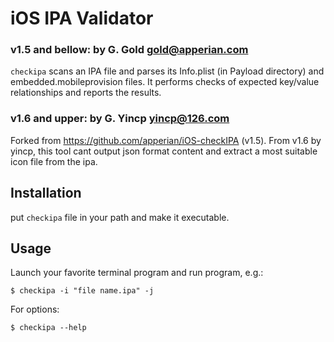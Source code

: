# iOS IPA Validator #

### v1.5 and bellow: by G. Gold gold@apperian.com ###

`checkipa` scans an IPA file and parses its Info.plist (in Payload directory)
and embedded.mobileprovision files. It performs checks of expected key/value
relationships and reports the results.

### v1.6 and upper: by G. Yincp yincp@126.com ###

Forked from https://github.com/apperian/iOS-checkIPA (v1.5). From v1.6 by yincp,
this tool cant output json format content and extract a most suitable icon file
from the ipa.

## Installation ##

put `checkipa` file in your path and make it executable.

## Usage ##

Launch your favorite terminal program and run program, e.g.:

    $ checkipa -i "file name.ipa" -j

For options:

    $ checkipa --help
